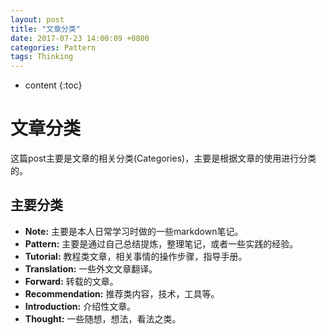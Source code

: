 ```yaml
---
layout: post
title: "文章分类"
date: 2017-07-23 14:00:09 +0800
categories: Pattern
tags: Thinking
---
```


* content
{:toc}

# 文章分类

这篇post主要是文章的相关分类(Categories)，主要是根据文章的使用进行分类的。

## 主要分类

+ **Note:** 主要是本人日常学习时做的一些markdown笔记。
+ **Pattern:** 主要是通过自己总结提炼，整理笔记，或者一些实践的经验。
+ **Tutorial:** 教程类文章，相关事情的操作步骤，指导手册。
+ **Translation:** 一些外文文章翻译。
+ **Forward:** 转载的文章。
+ **Recommendation:** 推荐类内容，技术，工具等。
+ **Introduction:** 介绍性文章。
+ **Thought:** 一些随想，想法，看法之类。
